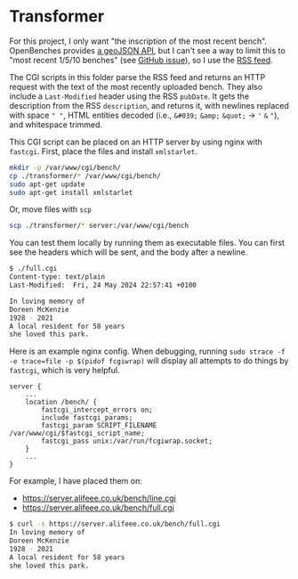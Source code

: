 # Transformer

For this project, I only want "the inscription of the most recent bench". OpenBenches provides [a geoJSON API][OpenBenches API], but I can't see a way to limit this to "most recent 1/5/10 benches" (see [GitHub issue](https://github.com/openbenches/openbenches.org/issues/364)), so I use the [RSS feed][OpenBenches RSS Feed].

[OpenBenches RSS Feed]: https://openbenches.org/feed

The CGI scripts in this folder parse the RSS feed and returns an HTTP request with the text of the most recently uploaded bench. They also include a `Last-Modified` header using the RSS `pubDate`. It gets the description from the RSS `description`, and returns it, with newlines replaced with space `" "`, HTML entities decoded (i.e., `&#039;` `&amp;` `&quot;` → `'` `&` `"`), and whitespace trimmed.

This CGI script can be placed on an HTTP server by using nginx with `fastcgi`. First, place the files and install `xmlstarlet`.

```bash
mkdir -p /var/www/cgi/bench/
cp ./transformer/* /var/www/cgi/bench/
sudo apt-get update
sudo apt-get install xmlstarlet
```

Or, move files with `scp`

```bash
scp ./transformer/* server:/var/www/cgi/bench
```

You can test them locally by running them as executable files. You can first see the headers which will be sent, and the body after a newline.

```bash
$ ./full.cgi
Content-type: text/plain
Last-Modified:  Fri, 24 May 2024 22:57:41 +0100

In loving memory of
Doreen McKenzie
1928 - 2021
A local resident for 58 years
she loved this park.
```

Here is an example nginx config. When debugging, running `sudo strace -f -e trace=file -p $(pidof fcgiwrap)` will display all attempts to do things by `fastcgi`, which is very helpful.

```nginx
server {
    ...
    location /bench/ {
        fastcgi_intercept_errors on;
        include fastcgi_params;
        fastcgi_param SCRIPT_FILENAME /var/www/cgi/$fastcgi_script_name;
        fastcgi_pass unix:/var/run/fcgiwrap.socket;
    }
    ...
}
```

For example, I have placed them on:

- <https://server.alifeee.co.uk/bench/line.cgi>
- <https://server.alifeee.co.uk/bench/full.cgi>

```bash
$ curl -s https://server.alifeee.co.uk/bench/full.cgi
In loving memory of
Doreen McKenzie
1928 - 2021
A local resident for 58 years
she loved this park.
```

[OpenBenches API]: https://github.com/openbenches/openbenches.org?tab=readme-ov-file#open-data-api
